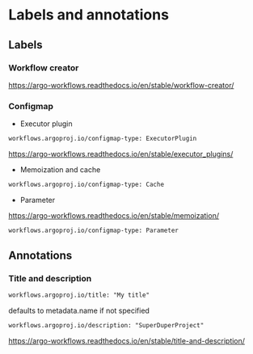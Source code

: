 # Labels and annotations

## Labels

### Workflow creator

<https://argo-workflows.readthedocs.io/en/stable/workflow-creator/>

### Configmap

- Executor plugin

```txt
workflows.argoproj.io/configmap-type: ExecutorPlugin
```

<https://argo-workflows.readthedocs.io/en/stable/executor_plugins/>

- Memoization and cache

```txt
workflows.argoproj.io/configmap-type: Cache
```

- Parameter

<https://argo-workflows.readthedocs.io/en/stable/memoization/>

```txt
workflows.argoproj.io/configmap-type: Parameter
```

## Annotations

### Title and description

```txt
workflows.argoproj.io/title: "My title"
```

defaults to metadata.name if not specified

```txt
workflows.argoproj.io/description: "SuperDuperProject"
```

<https://argo-workflows.readthedocs.io/en/stable/title-and-description/>
